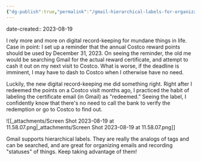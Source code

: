 ```yaml
---
{"dg-publish":true,"permalink":"/gmail-hierarchical-labels-for-organization/","noteIcon":"2"}
---
```


date-created:: 2023-08-19

I rely more and more on digital record-keeping for mundane things in life. Case in point: I set up a reminder that the annual Costco reward points should be used by December 31, 2023. On seeing the reminder, the old me would be searching Gmail for the actual reward certificate, and attempt to cash it out on my next visit to Costco. What is worse, if the deadline is imminent, I may have to dash to Costco when I otherwise have no need.

Luckily, the new digital record-keeping me did something right. Right after I redeemed the points on a Costco visit months ago, I practiced the habit of labeling the certificate email (in Gmail) as "redeemed." Seeing the label, I confidently know that there's no need to call the bank to verify the redemption or go to Costco to find out.

![[_attachments/Screen Shot 2023-08-19 at 11.58.07.png\|_attachments/Screen Shot 2023-08-19 at 11.58.07.png]]

Gmail supports hierarchical labels. They are really the analogs of tags and can be searched, and are great for organizing emails and recording "statuses" of things. Keep taking advantage of them!